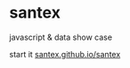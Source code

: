# santex
javascript &amp; data show case

start it <a href="santex.github.io/santex" target="_new">santex.github.io/santex</a>

